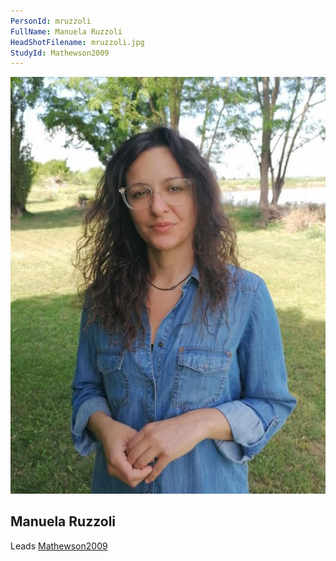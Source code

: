 ```yaml
---
PersonId: mruzzoli
FullName: Manuela Ruzzoli
HeadShotFilename: mruzzoli.jpg
StudyId: Mathewson2009
---
```


![headshot of researcher](/assets/images/headshots/mruzzoli.jpg "Manuela Ruzzoli")

## Manuela Ruzzoli

Leads [Mathewson2009](/replications/Mathewson2009)
